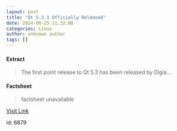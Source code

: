 ```yaml
---
layout: post
title: "Qt 5.3.1 Officially Released"
date: 2014-06-25 21:32:08
categories: Linux
author: unknown author
tags: []
---
```



#### Extract
>The first point release to Qt 5.3 has been released by Digia...

#### Factsheet
>factsheet unavailable

[Visit Link](http://www.phoronix.com/vr.php?view=MTcyOTc)

id:    6879
